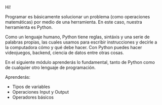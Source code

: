 Hi!

Programar es básicamente solucionar un problema (como operaciones matemáticas) por medio de una herramienta.
En este caso, nuestra herramienta es Python.

Como un lenguaje humano, Python tiene reglas, sintáxis y una serie de palabras propias, las cuales usamos para 
escribir instrucciones y decirle a la computadora cómo y qué debe hacer. Con Python puedes hacer videojuegos, 
backend, ciencia de datos entre otras cosas.

En el siguiente módulo aprenderás lo fundamental, tanto de Python como de cualquier otro lenguaje de programación.

Aprenderás:
- Tipos de variables
- Operaciones Input y Output
- Operadores básicos